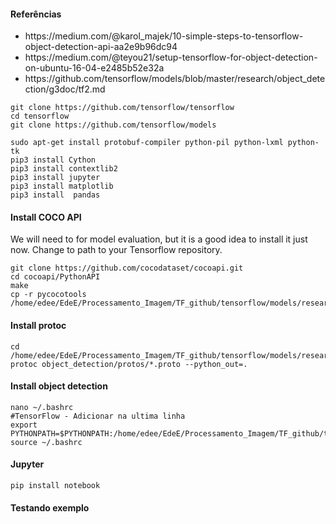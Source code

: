 <h4>Referências</h4>

<ul>
<li>https://medium.com/@karol_majek/10-simple-steps-to-tensorflow-object-detection-api-aa2e9b96dc94</li>
<li>https://medium.com/@teyou21/setup-tensorflow-for-object-detection-on-ubuntu-16-04-e2485b52e32a</li>
<li>https://github.com/tensorflow/models/blob/master/research/object_detection/g3doc/tf2.md</li>
</ul>

```
git clone https://github.com/tensorflow/tensorflow
cd tensorflow
git clone https://github.com/tensorflow/models
```
```
sudo apt-get install protobuf-compiler python-pil python-lxml python-tk
pip3 install Cython
pip3 install contextlib2
pip3 install jupyter
pip3 install matplotlib
pip3 install  pandas
```

<h4>Install COCO API</h4>
<p>We will need to for model evaluation, but it is a good idea to install it just now. Change <path_to_tensorflow> to path to your Tensorflow repository.</p>

```
git clone https://github.com/cocodataset/cocoapi.git
cd cocoapi/PythonAPI
make
cp -r pycocotools /home/edee/EdeE/Processamento_Imagem/TF_github/tensorflow/models/research/
```

<h4>Install protoc</h4>

```
cd /home/edee/EdeE/Processamento_Imagem/TF_github/tensorflow/models/research
protoc object_detection/protos/*.proto --python_out=.

```

<h4>Install object detection</h4>

```
nano ~/.bashrc
#TensorFlow - Adicionar na ultima linha
export PYTHONPATH=$PYTHONPATH:/home/edee/EdeE/Processamento_Imagem/TF_github/tensorflow/models/research/:/home/edee/EdeE/Processamento_Imagem/TF_github/tensorflow/models/research/slim
source ~/.bashrc
```

<h4>Jupyter</h4>

```
pip install notebook
```

<h4>Testando exemplo</h4>


